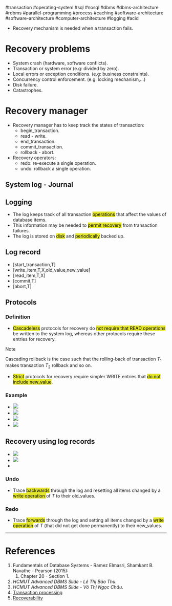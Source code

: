 #transaction #operating-system #sql #nosql #dbms #dbms-architecture #rdbms #parallel-programming #process #caching #software-architecture #software-architecture #computer-architecture  #logging #acid 

- Recovery mechanism is needed when a transaction fails.
# Recovery problems
- System crash (hardware, software conflicts).
- Transaction or system error (e.g: divided by zero).
- Local errors or exception conditions. (e.g: business constraints).
- Concurrency control enforcement. (e.g: locking mechanism,...)
- Disk failure.
- Catastrophes.
# Recovery manager
- Recovery manager has to keep track the states of transaction:
	- begin_transaction.
	- read - write.
	- end_transaction.
	- commit_transaction.
	- rollback - abort.
- Recovery operators:
	- redo: re-execute a single operation.
	- undo: rollback a single operation.
## System log - Journal
## Logging
- The log keeps track of all transaction <mark style="background: #e4e62d;">operations</mark> that affect the values of database items.
- This information may be needed to <mark style="background: #e4e62d;">permit recovery</mark> from transaction failures.
- The log is stored on <mark style="background: #e4e62d;">disk</mark> and <mark style="background: #e4e62d;">periodically</mark> backed up.
## Log record
- \[start_transaction,T\]
- \[write_item,T,X,old_value,new_value\]
- \[read_item,T,X\]
- \[commit,T\]
- \[abort,T\]
## Protocols
### Definition
- <mark style="background: #e4e62d;">Cascadeless</mark> protocols for recovery do <mark style="background: #e4e62d;">not require that READ operations</mark> be written to the system log, whereas other protocols require these entries for recovery. 
> [!Note]
> Cascading rollback is the case such that the rolling-back of transaction $T_1$ makes transaction $T_2$ rollback and so on.

- <mark style="background: #e4e62d;">Strict</mark> protocols for recovery require simpler WRITE entries that <mark style="background: #e4e62d;">do not include new_value</mark>.
### Example
- ![](Pasted%20image%2020241208150326.png)
- ![](Pasted%20image%2020241208150422.png)
- ![](Pasted%20image%2020241208150451.png)
- ![](Pasted%20image%2020241208150503.png)

## Recovery using log records
- ![](Pasted%20image%2020241214104410.png)
- ![](Pasted%20image%2020241214104429.png)
- 
### Undo
- Trace <mark style="background: #e4e62d;">backwards</mark> through the log and resetting all items changed by a <mark style="background: #e4e62d;">write operation </mark>of $T$ to their old_values.
### Redo
- Trace <mark style="background: #e4e62d;">forwards</mark> through the log and setting all items changed by a <mark style="background: #e4e62d;">write operation</mark> of $T$ (that did not get done permanently) to their new_values.

---
# References
1. Fundamentals of Database Systems - Ramez Elmasri, Shamkant B. Navathe - Pearson (2015):
	1. Chapter 20 - Section 1.
2. *HCMUT Advanced DBMS Slide - Lê Thị Bảo Thu.*
3. *HCMUT Advanced DBMS Slide - Võ Thị Ngọc Châu*.
4. [Transaction processing](Transaction%20processing.md) 
5. [Recoverability](Recoverability.md)

